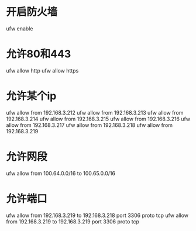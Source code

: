 # 开启防火墙
ufw enable
# 允许80和443
ufw allow http
ufw allow https
# 允许某个ip
ufw allow from 192.168.3.212
ufw allow from 192.168.3.213
ufw allow from 192.168.3.214
ufw allow from 192.168.3.215
ufw allow from 192.168.3.216
ufw allow from 192.168.3.217
ufw allow from 192.168.3.218
ufw allow from 192.168.3.219
# 允许网段
ufw allow from 100.64.0.0/16 to 100.65.0.0/16
# 允许端口
ufw allow from 192.168.3.219 to 192.168.3.218 port 3306 proto tcp
ufw allow from 192.168.3.219 to 192.168.3.219 port 3306 proto tcp
